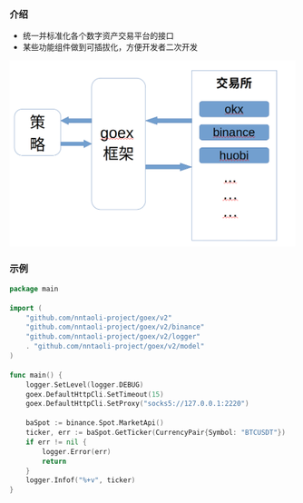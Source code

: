 ### 介绍
* 统一并标准化各个数字资产交易平台的接口
* 某些功能组件做到可插拔化，方便开发者二次开发

![goex](goex_struct.png)
### 示例

```go
package main

import (
	"github.com/nntaoli-project/goex/v2"
	"github.com/nntaoli-project/goex/v2/binance"
	"github.com/nntaoli-project/goex/v2/logger"
	. "github.com/nntaoli-project/goex/v2/model"
)

func main() {
	logger.SetLevel(logger.DEBUG)
	goex.DefaultHttpCli.SetTimeout(15)
	goex.DefaultHttpCli.SetProxy("socks5://127.0.0.1:2220")
	
	baSpot := binance.Spot.MarketApi()
	ticker, err := baSpot.GetTicker(CurrencyPair{Symbol: "BTCUSDT"})
	if err != nil {
		logger.Error(err)
		return
	}
	logger.Infof("%+v", ticker)
}
```